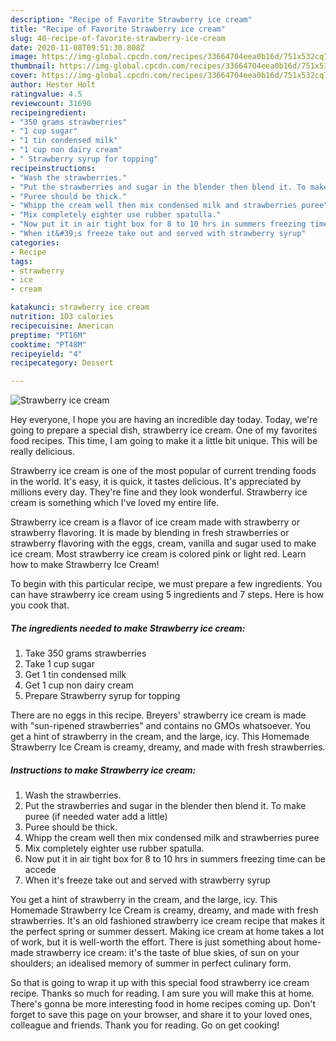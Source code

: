 ```yaml
---
description: "Recipe of Favorite Strawberry ice cream"
title: "Recipe of Favorite Strawberry ice cream"
slug: 40-recipe-of-favorite-strawberry-ice-cream
date: 2020-11-08T09:51:30.808Z
image: https://img-global.cpcdn.com/recipes/33664704eea0b16d/751x532cq70/strawberry-ice-cream-recipe-main-photo.jpg
thumbnail: https://img-global.cpcdn.com/recipes/33664704eea0b16d/751x532cq70/strawberry-ice-cream-recipe-main-photo.jpg
cover: https://img-global.cpcdn.com/recipes/33664704eea0b16d/751x532cq70/strawberry-ice-cream-recipe-main-photo.jpg
author: Hester Holt
ratingvalue: 4.5
reviewcount: 31690
recipeingredient:
- "350 grams strawberries"
- "1 cup sugar"
- "1 tin condensed milk"
- "1 cup non dairy cream"
- " Strawberry syrup for topping"
recipeinstructions:
- "Wash the strawberries."
- "Put the strawberries and sugar in the blender then blend it. To make puree (if needed water add a little)"
- "Puree should be thick."
- "Whipp the cream well then mix condensed milk and strawberries puree"
- "Mix completely eighter use rubber spatulla."
- "Now put it in air tight box for 8 to 10 hrs in summers freezing time can be accede"
- "When it&#39;s freeze take out and served with strawberry syrup"
categories:
- Recipe
tags:
- strawberry
- ice
- cream

katakunci: strawberry ice cream 
nutrition: 103 calories
recipecuisine: American
preptime: "PT16M"
cooktime: "PT48M"
recipeyield: "4"
recipecategory: Dessert

---
```



![Strawberry ice cream](https://img-global.cpcdn.com/recipes/33664704eea0b16d/751x532cq70/strawberry-ice-cream-recipe-main-photo.jpg)

Hey everyone, I hope you are having an incredible day today. Today, we're going to prepare a special dish, strawberry ice cream. One of my favorites food recipes. This time, I am going to make it a little bit unique. This will be really delicious.

Strawberry ice cream is one of the most popular of current trending foods in the world. It's easy, it is quick, it tastes delicious. It's appreciated by millions every day. They're fine and they look wonderful. Strawberry ice cream is something which I've loved my entire life.

Strawberry ice cream is a flavor of ice cream made with strawberry or strawberry flavoring. It is made by blending in fresh strawberries or strawberry flavoring with the eggs, cream, vanilla and sugar used to make ice cream. Most strawberry ice cream is colored pink or light red. Learn how to make Strawberry Ice Cream!


To begin with this particular recipe, we must prepare a few ingredients. You can have strawberry ice cream using 5 ingredients and 7 steps. Here is how you cook that.

<!--inarticleads1-->

##### The ingredients needed to make Strawberry ice cream:

1. Take 350 grams strawberries
1. Take 1 cup sugar
1. Get 1 tin condensed milk
1. Get 1 cup non dairy cream
1. Prepare  Strawberry syrup for topping


There are no eggs in this recipe. Breyers&#39; strawberry ice cream is made with &#34;sun-ripened strawberries&#34; and contains no GMOs whatsoever. You get a hint of strawberry in the cream, and the large, icy. This Homemade Strawberry Ice Cream is creamy, dreamy, and made with fresh strawberries. 

<!--inarticleads2-->

##### Instructions to make Strawberry ice cream:

1. Wash the strawberries.
1. Put the strawberries and sugar in the blender then blend it. To make puree (if needed water add a little)
1. Puree should be thick.
1. Whipp the cream well then mix condensed milk and strawberries puree
1. Mix completely eighter use rubber spatulla.
1. Now put it in air tight box for 8 to 10 hrs in summers freezing time can be accede
1. When it&#39;s freeze take out and served with strawberry syrup


You get a hint of strawberry in the cream, and the large, icy. This Homemade Strawberry Ice Cream is creamy, dreamy, and made with fresh strawberries. It&#39;s an old fashioned strawberry ice cream recipe that makes it the perfect spring or summer dessert. Making ice cream at home takes a lot of work, but it is well-worth the effort. There is just something about home-made strawberry ice cream: it&#39;s the taste of blue skies, of sun on your shoulders; an idealised memory of summer in perfect culinary form. 

So that is going to wrap it up with this special food strawberry ice cream recipe. Thanks so much for reading. I am sure you will make this at home. There's gonna be more interesting food in home recipes coming up. Don't forget to save this page on your browser, and share it to your loved ones, colleague and friends. Thank you for reading. Go on get cooking!
